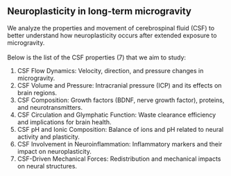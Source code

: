 ## Neuroplasticity in long-term microgravity

  We analyze the properties and movement of cerebrospinal fluid (CSF) to better understand how neuroplasticity occurs after extended exposure to microgravity. 
  <br>
  <br>
  Below is the list of the CSF properties (7) that we aim to study:
1. CSF Flow Dynamics: Velocity, direction, and pressure changes in microgravity.
2. CSF Volume and Pressure: Intracranial pressure (ICP) and its effects on brain regions.
3. CSF Composition: Growth factors (BDNF, nerve growth factor), proteins, and neurotransmitters.
4. CSF Circulation and Glymphatic Function: Waste clearance efficiency and implications for brain health.
5. CSF pH and Ionic Composition: Balance of ions and pH related to neural activity and plasticity.
6. CSF Involvement in Neuroinflammation: Inflammatory markers and their impact on neuroplasticity.
7. CSF-Driven Mechanical Forces: Redistribution and mechanical impacts on neural structures.
